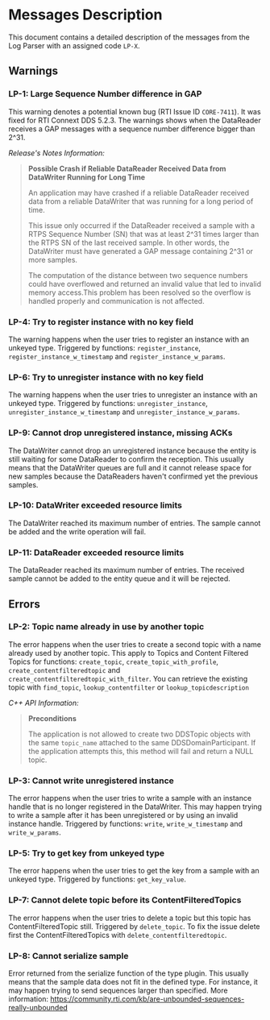 # Messages Description
This document contains a detailed description of the messages from the Log Parser with an assigned code `LP-X`.

## Warnings

### LP-1: Large Sequence Number difference in GAP
This warning denotes a potential known bug (RTI Issue ID `CORE-7411`). It was fixed for RTI Connext DDS 5.2.3. The warnings shows when the DataReader receives a GAP messages with a sequence number difference bigger than 2^31.

*Release's Notes Information:*

> **Possible Crash if Reliable DataReader Received Data from
DataWriter Running for Long Time**
>
> An application may have crashed if a reliable DataReader received data from a reliable DataWriter that was running for a long period of time.
>
>This issue only occurred if the DataReader received a sample with a RTPS Sequence Number (SN) that was at least 2^31 times larger than the RTPS SN of the last received sample. In other words, the DataWriter must have generated a GAP message containing 2^31 or more samples.
>
>The computation of the distance between two sequence numbers could have overflowed and returned an invalid value that led to invalid memory access.This problem has been resolved so the overflow is handled properly and communication is not affected.

### LP-4: Try to register instance with no key field
The warning happens when the user tries to register an instance with an unkeyed type. Triggered by functions: `register_instance`, `register_instance_w_timestamp` and `register_instance_w_params`.

### LP-6: Try to unregister instance with no key field
The warning happens when the user tries to unregister an instance with an unkeyed type. Triggered by functions: `unregister_instance`, `unregister_instance_w_timestamp` and `unregister_instance_w_params`.

### LP-9: Cannot drop unregistered instance, missing ACKs
The DataWriter cannot drop an unregistered instance because the entity is still waiting for some DataReader to confirm the reception. This usually means that the DataWriter queues are full and it cannot release space for new samples because the DataReaders haven't confirmed yet the previous samples.

### LP-10: DataWriter exceeded resource limits
The DataWriter reached its maximum number of entries. The sample cannot be added and the write operation will fail.

### LP-11: DataReader exceeded resource limits
The DataReader reached its maximum number of entries. The received sample cannot be added to the entity queue and it will be rejected.


## Errors

### LP-2: Topic name already in use by another topic
The error happens when the user tries to create a second topic with a name already used by another topic. This apply to Topics and Content Filtered Topics for functions: `create_topic`, `create_topic_with_profile`, `create_contentfilteredtopic` and `create_contentfilteredtopic_with_filter`. You can retrieve the existing topic with `find_topic`, `lookup_contentfilter` or `lookup_topicdescription`

*C++ API Information:*
> **Preconditions**
>
>The application is not allowed to create two DDSTopic objects with the same `topic_name` attached to the same DDSDomainParticipant. If the application attempts this, this method will fail and return a NULL topic. 

### LP-3: Cannot write unregistered instance
The error happens when the user tries to write a sample with an instance handle that is no longer registered in the DataWriter. This may happen trying to write a sample after it has been unregistered or by using an invalid instance handle. Triggered by functions: `write`, `write_w_timestamp` and `write_w_params`.

### LP-5: Try to get key from unkeyed type
The error happens when the user tries to get the key from a sample with an unkeyed type. Triggered by functions: `get_key_value`.

### LP-7: Cannot delete topic before its ContentFilteredTopics
The error happens when the user tries to delete a topic but this topic has ContentFilteredTopic still. Triggered by `delete_topic`. To fix the issue delete first the ContentFilteredTopics with `delete_contentfilteredtopic`.

### LP-8: Cannot serialize sample
Error returned from the serialize function of the type plugin. This usually means that the sample data does not fit in the defined type. For instance, it may happen trying to send sequences larger than specified. More information: https://community.rti.com/kb/are-unbounded-sequences-really-unbounded